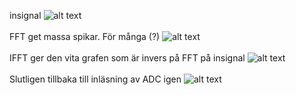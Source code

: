 insignal 
![alt text](https://github.com/RoboKamu/telekom_fft/blob/cordic_test/lib/images/sin-input.jpg)
</br>
</br>
FFT get massa spikar. För många (?)
![alt text](https://github.com/RoboKamu/telekom_fft/blob/cordic_test/lib/images/FFT-disp.jpg)
</br>
</br>
IFFT ger den vita grafen som är invers på FFT på insignal
![alt text](https://github.com/RoboKamu/telekom_fft/blob/cordic_test/lib/images/white-IFFT.jpg)
</br>
</br>
Slutligen tillbaka till inläsning av ADC igen
![alt text](https://github.com/RoboKamu/telekom_fft/blob/cordic_test/lib/images/back.jpg)
